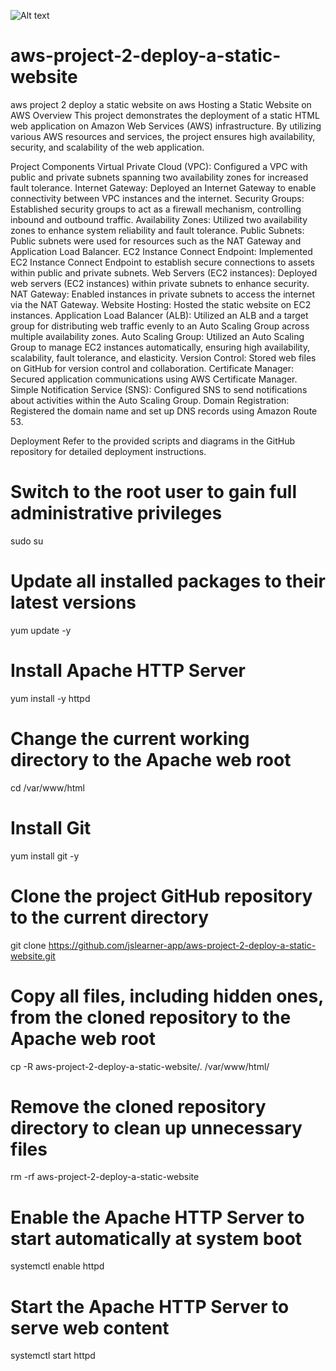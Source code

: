 ![Alt text](/[https://github.com/jslearner-app/aws-project-2-deploy-a-static-website/blob/main/Host_a_Static_Website_on_AWS%202.png?raw=true](https://github.com/jslearner-app/aws-project-2-deploy-a-static-website/blob/5c26b33126cdb301d509aef0d1ca099f13f80e55/Host_a_Static_Website_on_AWS%202.png))

# aws-project-2-deploy-a-static-website
aws project 2 deploy a static website on aws
Hosting a Static Website on AWS
Overview
This project demonstrates the deployment of a static HTML web application on Amazon Web Services (AWS) infrastructure. By utilizing various AWS resources and services, the project ensures high availability, security, and scalability of the web application.

Project Components
Virtual Private Cloud (VPC):
Configured a VPC with public and private subnets spanning two availability zones for increased fault tolerance.
Internet Gateway:
Deployed an Internet Gateway to enable connectivity between VPC instances and the internet.
Security Groups:
Established security groups to act as a firewall mechanism, controlling inbound and outbound traffic.
Availability Zones:
Utilized two availability zones to enhance system reliability and fault tolerance.
Public Subnets:
Public subnets were used for resources such as the NAT Gateway and Application Load Balancer.
EC2 Instance Connect Endpoint:
Implemented EC2 Instance Connect Endpoint to establish secure connections to assets within public and private subnets.
Web Servers (EC2 instances):
Deployed web servers (EC2 instances) within private subnets to enhance security.
NAT Gateway:
Enabled instances in private subnets to access the internet via the NAT Gateway.
Website Hosting:
Hosted the static website on EC2 instances.
Application Load Balancer (ALB):
Utilized an ALB and a target group for distributing web traffic evenly to an Auto Scaling Group across multiple availability zones.
Auto Scaling Group:
Utilized an Auto Scaling Group to manage EC2 instances automatically, ensuring high availability, scalability, fault tolerance, and elasticity.
Version Control:
Stored web files on GitHub for version control and collaboration.
Certificate Manager:
Secured application communications using AWS Certificate Manager.
Simple Notification Service (SNS):
Configured SNS to send notifications about activities within the Auto Scaling Group.
Domain Registration:
Registered the domain name and set up DNS records using Amazon Route 53.

Deployment
Refer to the provided scripts and diagrams in the GitHub repository for detailed deployment instructions.

# Switch to the root user to gain full administrative privileges
sudo su

# Update all installed packages to their latest versions
yum update -y

# Install Apache HTTP Server
yum install -y httpd

# Change the current working directory to the Apache web root
cd /var/www/html

# Install Git
yum install git -y

# Clone the project GitHub repository to the current directory
git clone https://github.com/jslearner-app/aws-project-2-deploy-a-static-website.git

# Copy all files, including hidden ones, from the cloned repository to the Apache web root
cp -R aws-project-2-deploy-a-static-website/. /var/www/html/

# Remove the cloned repository directory to clean up unnecessary files
rm -rf aws-project-2-deploy-a-static-website

# Enable the Apache HTTP Server to start automatically at system boot
systemctl enable httpd 

# Start the Apache HTTP Server to serve web content
systemctl start httpd
